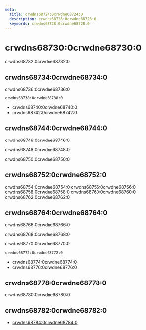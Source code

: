 ```yaml
---
meta:
  title: crwdns68724:0crwdne68724:0
  description: crwdns68726:0crwdne68726:0
  keywords: crwdns68728:0crwdne68728:0
---
```


# crwdns68730:0crwdne68730:0

crwdns68732:0crwdne68732:0

<entry-ad />

## crwdns68734:0crwdne68734:0

crwdns68736:0crwdne68736:0

`crwdns68738:0crwdne68738:0`

- crwdns68740:0crwdne68740:0
- crwdns68742:0crwdne68742:0

## crwdns68744:0crwdne68744:0

crwdns68746:0crwdne68746:0

  crwdns68748:0crwdne68748:0

  crwdns68750:0crwdne68750:0

## crwdns68752:0crwdne68752:0

crwdns68754:0crwdne68754:0
<alert type="success">crwdns68756:0crwdne68756:0</alert>
<alert type="info">crwdns68758:0crwdne68758:0</alert>
<alert type="warning">crwdns68760:0crwdne68760:0</alert>
<alert type="error">crwdns68762:0crwdne68762:0</alert>

## crwdns68764:0crwdne68764:0

crwdns68766:0crwdne68766:0

  crwdns68768:0crwdne68768:0

  crwdns68770:0crwdne68770:0

  `crwdns68772:0crwdne68772:0`

- crwdns68774:0crwdne68774:0
- crwdns68776:0crwdne68776:0

## crwdns68778:0crwdne68778:0

crwdns68780:0crwdne68780:0

## crwdns68782:0crwdne68782:0

- [crwdns68784:0crwdne68784:0]()

<backmatter />
